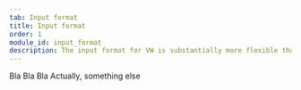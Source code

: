 ```yaml
---
tab: Input format
title: Input format
order: 1
module_id: input_format
description: The input format for VW is substantially more flexible than many other toolkits allow. Examples can have features consisting of free form text and multiple feature sources can be explicitly represented within an example and later used.
---
```


Bla Bla Bla
Actually, something else
